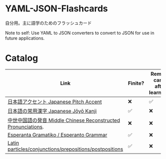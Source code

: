 # YAML-JSON-Flashcards
自分用。主に語学のためのフラッシュカード

Note to self: Use YAML to JSON converters to convert to JSON for use in future applications.

# Catalog

| Link | Finite? | Remove cards after learning? |
|------|---------|------------------------------|
| [日本語アクセント Japanese Pitch Accent](ja-pitch-accent.yaml)                                         | ❌ | ✅ |
| [日本語の常用漢字 Japanese Jōyō Kanji](ja-joyo-kanji.yaml)                                             | ✅ | ❌ |
| [中世中国語の発音 Middle Chinese Reconstructed Pronunciations](ltc-reconstructed-pronunciations.yaml). | ❌ | ❌ |
| [Esperanta Gramatiko / Esperanto Grammar](eo-gramatiko.yaml)                                        | ✅ | ❌ |
| [Latin particles/conjunctions/prepositions/postpositions](la-particles.yaml)                        | ✅ | ❌ |
